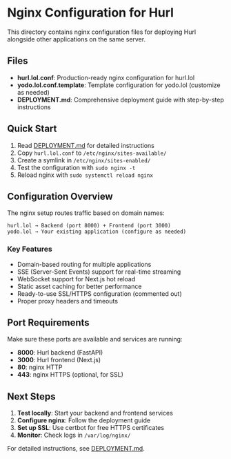 # Nginx Configuration for Hurl

This directory contains nginx configuration files for deploying Hurl alongside other applications on the same server.

## Files

- **hurl.lol.conf**: Production-ready nginx configuration for hurl.lol
- **yodo.lol.conf.template**: Template configuration for yodo.lol (customize as needed)
- **DEPLOYMENT.md**: Comprehensive deployment guide with step-by-step instructions

## Quick Start

1. Read [DEPLOYMENT.md](./DEPLOYMENT.md) for detailed instructions
2. Copy `hurl.lol.conf` to `/etc/nginx/sites-available/`
3. Create a symlink in `/etc/nginx/sites-enabled/`
4. Test the configuration with `sudo nginx -t`
5. Reload nginx with `sudo systemctl reload nginx`

## Configuration Overview

The nginx setup routes traffic based on domain names:

```
hurl.lol → Backend (port 8000) + Frontend (port 3000)
yodo.lol → Your existing application (configure as needed)
```

### Key Features

- Domain-based routing for multiple applications
- SSE (Server-Sent Events) support for real-time streaming
- WebSocket support for Next.js hot reload
- Static asset caching for better performance
- Ready-to-use SSL/HTTPS configuration (commented out)
- Proper proxy headers and timeouts

## Port Requirements

Make sure these ports are available and services are running:

- **8000**: Hurl backend (FastAPI)
- **3000**: Hurl frontend (Next.js)
- **80**: nginx HTTP
- **443**: nginx HTTPS (optional, for SSL)

## Next Steps

1. **Test locally**: Start your backend and frontend services
2. **Configure nginx**: Follow the deployment guide
3. **Set up SSL**: Use certbot for free HTTPS certificates
4. **Monitor**: Check logs in `/var/log/nginx/`

For detailed instructions, see [DEPLOYMENT.md](./DEPLOYMENT.md).
